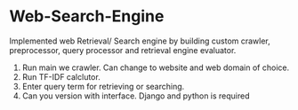 # Web-Search-Engine
Implemented web Retrieval/ Search engine by building custom crawler, preprocessor, query processor and retrieval engine evaluator.
1. Run main we crawler. Can change to website and web domain of choice.
2. Run TF-IDF calclutor.
3. Enter query term for retrieving or searching.
4. Can you version with interface. Django and python is required
